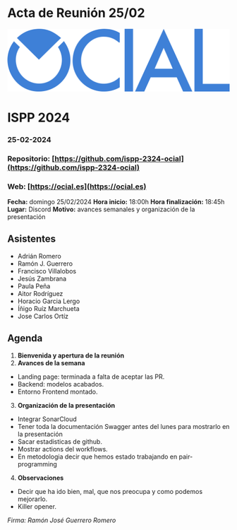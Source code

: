 # Acta de Reunión 25/02

<MDXLayout>
  <img src="https://github.com/ispp-2324-ocial/KB/blob/main/assets/Texto_Ocial.png?raw=true" alt="Texto_Ocial" className="img-centered img-custom-height" />
</MDXLayout>

# ISPP 2024

### 25-02-2024

### Repositorio: [https://github.com/ispp-2324-ocial](https://github.com/ispp-2324-ocial)

### Web: [https://ocial.es](https://ocial.es)

**Fecha:** domingo 25/02/2024
**Hora inicio:** 18:00h
**Hora finalización:** 18:45h
**Lugar:** Discord
**Motivo:** avances semanales y organización de la presentación

## Asistentes

- Adrián Romero 
- Ramón J. Guerrero
- Francisco Villalobos
- Jesús Zambrana
- Paula Peña
- Aitor Rodríguez
- Horacio Garcia Lergo
- Íñigo Ruíz Marchueta
- Jose Carlos Ortíz


## Agenda

1. **Bienvenida y apertura de la reunión**
2. **Avances de la semana**
  - Landing page: terminada a falta de aceptar las PR.
  - Backend: modelos acabados.
  - Entorno Frontend montado.
 
3. **Organización de la presentación**
  - Integrar SonarCloud
  - Tener toda la documentación Swagger antes del lunes para mostrarlo en la presentación
  - Sacar estadisticas de github.
  - Mostrar actions del workflows.
  - En metodologia decir que hemos estado trabajando en pair-programming
 
4. **Observaciones**
  - Decir que ha ido bien, mal, que nos preocupa y como podemos mejorarlo.
  - Killer opener.


*Firma: Ramón José Guerrero Romero*
